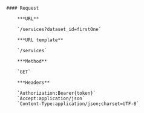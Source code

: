     #### Request

        ***URL**

        `/services?dataset_id=firstOne`

        ***URL template**

        `/services`

        ***Method**

        `GET`

        ***Headers**

        `Authorization:Bearer{token}`
        `Accept:application/json`
        `Content-Type:application/json;charset=UTF-8`
